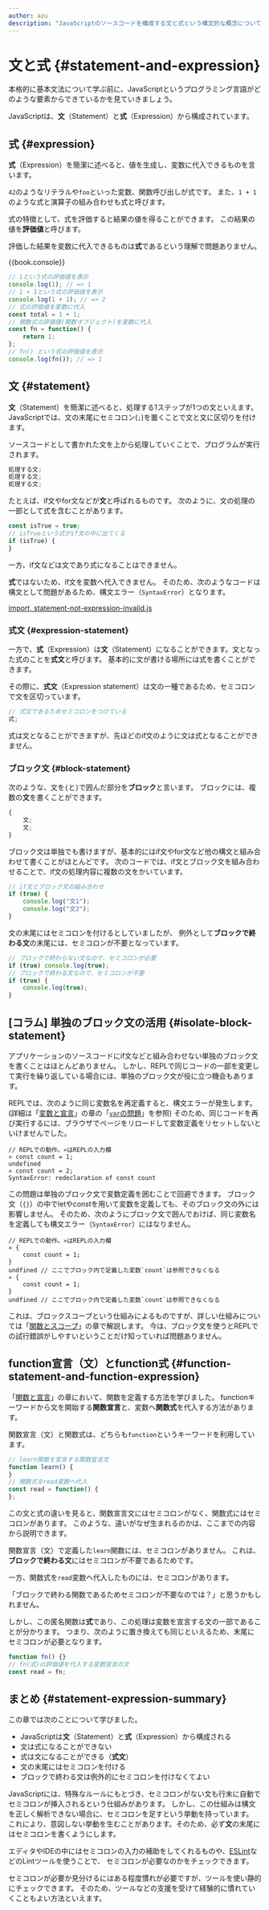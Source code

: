 ```yaml
---
author: azu
description: "JavaScriptのソースコードを構成する文と式という構文的な概念について紹介します。文と式の違いを理解することで、どの場合にセミコロンを入れるかが分かるようになります。抽象的な話が多くなるため、完全に理解はしなくても問題はありません。"
---
```


# 文と式 {#statement-and-expression}

本格的に基本文法について学ぶ前に、JavaScriptというプログラミング言語がどのような要素からできているかを見ていきましょう。

JavaScriptは、**文**（Statement）と**式**（Expression）から構成されています。

## 式 {#expression}

**式**（Expression）を簡潔に述べると、値を生成し、変数に代入できるものを言います。

`42`のようなリテラルや`foo`といった変数、関数呼び出しが式です。
また、`1 + 1`のような式と演算子の組み合わせも式と呼びます。

式の特徴として、式を評価すると結果の値を得ることができます。
この結果の値を**評価値**と呼びます。

評価した結果を変数に代入できるものは**式**であるという理解で問題ありません。

{{book.console}}
```js
// 1という式の評価値を表示
console.log(1); // => 1
// 1 + 1という式の評価値を表示
console.log(1 + 1); // => 2
// 式の評価値を変数に代入
const total = 1 + 1;
// 関数式の評価値(関数オブジェクト)を変数に代入
const fn = function() {
    return 1;
};
// fn() という式の評価値を表示
console.log(fn()); // => 1
```

## 文 {#statement}

**文**（Statement）を簡潔に述べると、処理する1ステップが1つの文といえます。
JavaScriptでは、文の末尾にセミコロン(`;`)を置くことで文と文に区切りを付けます。

ソースコードとして書かれた文を上から処理していくことで、プログラムが実行されます。

<!-- doctest:disable -->
```js
処理する文;
処理する文;
処理する文;
```

たとえば、if文やfor文などが**文**と呼ばれるものです。
次のように、文の処理の一部として式を含むことがあります。

```js
const isTrue = true;
// isTrueという式がif文の中に出てくる
if (isTrue) {
}
```

一方、if文などは文であり式になることはできません。

**式**ではないため、if文を変数へ代入できません。
そのため、次のようなコードは構文として問題があるため、構文エラー（`SyntaxError`）となります。

[import, statement-not-expression-invalid.js](src/statement-not-expression-invalid.js)

### 式文 {#expression-statement}

一方で、**式**（Expression）は**文**（Statement）になることができます。文となった式のことを**式文**と呼びます。
基本的に文が書ける場所には式を書くことができます。

その際に、**式文**（Expression statement）は文の一種であるため、セミコロンで文を区切っています。

<!-- doctest:disable -->
```js
// 式文であるためセミコロンをつけている
式;
```

式は文となることができますが、先ほどのif文のように文は式となることができません。

### ブロック文 {#block-statement}

次のような、文を`{`と`}`で囲んだ部分を**ブロック**と言います。
ブロックには、複数の**文**を書くことができます。

<!-- doctest:disable -->
```js
{
    文;
    文;
}
```

ブロック文は単独でも書けますが、基本的にはif文やfor文など他の構文と組み合わせて書くことがほとんどです。
次のコードでは、if文とブロック文を組み合わせることで、if文の処理内容に複数の文をかいています。

```js
// if文とブロック文の組み合わせ
if (true) {
    console.log("文1");
    console.log("文2");
}
```

文の末尾にはセミコロンを付けるとしていましたが、
例外として**ブロックで終わる文**の末尾には、セミコロンが不要となっています。

```js
// ブロックで終わらない文なので、セミコロンが必要
if (true) console.log(true);
// ブロックで終わる文なので、セミコロンが不要
if (true) {
    console.log(true);
}
```

## [コラム] 単独のブロック文の活用 {#isolate-block-statement}

アプリケーションのソースコードにif文などと組み合わせない単独のブロック文を書くことはほとんどありません。
しかし、REPLで同じコードの一部を変更して実行を繰り返している場合には、単独のブロック文が役に立つ機会もあります。

REPLでは、次のように同じ変数名を再定義すると、構文エラーが発生します。(詳細は「[変数と宣言][]」の章の「[`var`の問題][]」を参照)
そのため、同じコードを再び実行するには、ブラウザでページをリロードして変数定義をリセットしないといけませんでした。

```
// REPLでの動作。»はREPLの入力欄
» const count = 1;
undefined
» const count = 2;
SyntaxError: redeclaration of const count
```

この問題は単独のブロック文で変数定義を囲むことで回避できます。
ブロック文（`{}`）の中でletやconstを用いて変数を定義しても、そのブロック文の外には影響しません。
そのため、次のようにブロック文で囲んでおけば、同じ変数名を定義しても構文エラー（`SyntaxError`）にはなりません。

```
// REPLでの動作。»はREPLの入力欄
» {
    const count = 1;
}
undfined // ここでブロック内で定義した変数`count`は参照できなくなる
» {
    const count = 1;
}
undfined // ここでブロック内で定義した変数`count`は参照できなくなる
```

これは、ブロックスコープという仕組みによるものですが、詳しい仕組みについては「[関数とスコープ][]」の章で解説します。
今は、ブロック文を使うとREPLでの試行錯誤がしやすいということだけ知っていれば問題ありません。

## function宣言（文）とfunction式 {#function-statement-and-function-expression}

「[関数と宣言][]」の章において、関数を定義する方法を学びました。
functionキーワードから文を開始する**関数宣言**と、変数へ**関数式**を代入する方法があります。

関数宣言（文）と関数式は、どちらも`function`というキーワードを利用しています。

```js
// learn関数を宣言する関数宣言文
function learn() {
}
// 関数式をread変数へ代入
const read = function() {
};
```

この文と式の違いを見ると、関数宣言文にはセミコロンがなく、関数式にはセミコロンがあります。
このような、違いがなぜ生まれるのかは、ここまでの内容から説明できます。

関数宣言（文）で定義した`learn`関数には、セミコロンがありません。
これは、**ブロックで終わる文**にはセミコロンが不要であるためです。

一方、関数式を`read`変数へ代入したものには、セミコロンがあります。

<!-- textlint-disable preset-ja-technical-writing/ja-no-weak-phrase -->

「ブロックで終わる関数であるためセミコロンが不要なのでは？」と思うかもしれません。

<!-- textlint-enable preset-ja-technical-writing/ja-no-weak-phrase -->

しかし、この匿名関数は**式**であり、この処理は変数を宣言する文の一部であることが分かります。
つまり、次のように置き換えても同じといえるため、末尾にセミコロンが必要となります。

```js
function fn() {}
// fn(式)の評価値を代入する変数宣言の文
const read = fn;
```

## まとめ {#statement-expression-summary}

この章では次のことについて学びました。

- JavaScriptは**文**（Statement）と**式**（Expression）から構成される
- 文は式になることができない
- 式は文になることができる（**式文**）
- 文の末尾にはセミコロンを付ける
- ブロックで終わる文は例外的にセミコロンを付けなくてよい

JavaScriptには、特殊なルールにもとづき、セミコロンがない文も行末に自動でセミコロンが挿入されるという仕組みがあります。
しかし、この仕組みは構文を正しく解析できない場合に、セミコロンを足すという挙動を持っています。
これにより、意図しない挙動を生むことがあります。そのため、必ず**文**の末尾にはセミコロンを書くようにします。

エディタやIDEの中にはセミコロンの入力の補助をしてくれるものや、[ESLint][]などのLintツールを使うことで、
セミコロンが必要なのかをチェックできます。

セミコロンが必要か見分けるにはある程度慣れが必要ですが、ツールを使い静的にチェックできます。
そのため、ツールなどの支援を受けて経験的に慣れていくこともよい方法といえます。

[関数と宣言]: ../function-declaration/README.md
[関数とスコープ]: ../function-scope/README.md
[変数と宣言]: ../variables/README.md
[`var`の問題]: ../variables/README.md#var-issues
[ESLint]: http://eslint.org/  "ESLint - Pluggable JavaScript linter"
